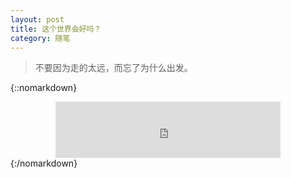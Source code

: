 ```yaml
---
layout: post
title: 这个世界会好吗？
category: 随笔 
---
```


> 不要因为走的太远，而忘了为什么出发。

{::nomarkdown}
<center>
<iframe 
frameborder="no" border="0" marginwidth="0" marginheight="0" width=360 height=90 src="http://music.163.com/outchain/player?type=2&id=31381877&auto=1&height=66">
</iframe>
</center>
{:/nomarkdown}






